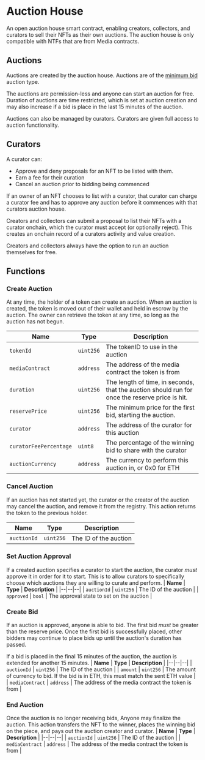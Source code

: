 # Auction House

An open auction house smart contract, enabling creators, collectors, and curators to sell their NFTs as their own auctions. The auction house is only compatible with NTFs that are from Media contracts.

## Auctions
Auctions are created by the auction house. Auctions are of the [minimum bid](https://auction.wgbh.org/networkinfo.taf?_function=glossary#MinimumBid) auction type.

The auctions are permission-less and anyone can start an auction for free. Duration of auctions are time restricted, which is set at auction creation and may also increase if a bid is place in the last 15 minutes of the auction.

Auctions can also be managed by curators. Curators are given full access to auction functionality.

## Curators
A curator can:
-   Approve and deny proposals for an NFT to be listed with them.
-   Earn a fee for their curation
-   Cancel an auction prior to bidding being commenced

If an owner of an NFT chooses to list with a curator, that curator can charge a curator fee and has to approve any auction before it commences with that curators auction house.

Creators and collectors can submit a proposal to list their NFTs with a curator onchain, which the curator must accept (or optionally reject). This creates an onchain record of a curators activity and value creation.

Creators and collectors always have the option to run an auction themselves for free.

## Functions
### Create Auction

At any time, the holder of a token can create an auction. When an auction is created, the token is moved out of their wallet and held in escrow by the auction. The owner can retrieve the token at any time, so long as the auction has not begun.


| **Name** | **Type** | **Description** |
|--|--|--|
| `tokenId` | `uint256` | The tokenID to use in the auction |
| `mediaContract` | `address` | The address of the media contract the token is from |
| `duration` | `uint256` | The length of time, in seconds, that the auction should run for once the reserve price is hit.
| `reservePrice` | `uint256` | The minimum price for the first bid, starting the auction.
| `curator` | `address` | The address of the curator for this auction
| `curatorFeePercentage` | `uint8` | The percentage of the winning bid to share with the curator
| `auctionCurrency` | `address` | The currency to perform this auction in, or 0x0 for ETH

### Cancel Auction
If an auction has not started yet, the curator or the creator of the auction may cancel the auction, and remove it from the registry. This action returns the token to the previous holder.

| **Name** | **Type** | **Description** |
|--|--|--|
| `auctionId` | `uint256` | The ID of the auction |

### Set Auction Approval

If a created auction specifies a curator to start the auction, the curator  _must_  approve it in order for it to start. This is to allow curators to specifically choose which auctions they are willing to curate and perform.
| **Name** | **Type** | **Description** |
|--|--|--|
| `auctionId` | `uint256` | The ID of the auction |
| `approved` | `bool` | The approval state to set on the auction |

### Create Bid

If an auction is approved, anyone is able to bid. The first bid  _must_  be greater than the reserve price. Once the first bid is successfully placed, other bidders may continue to place bids up until the auction's duration has passed.

If a bid is placed in the final 15 minutes of the auction, the auction is extended for another 15 minutes.
| **Name** | **Type** | **Description** |
|--|--|--|
| `auctionId` | `uint256` | The ID of the auction |
| `amount` | `uint256` | The amount of currency to bid. If the bid is in ETH, this must match the sent ETH value |
| `mediaContract` | `address` | The address of the media contract the token is from |

### End Auction

Once the auction is no longer receiving bids, Anyone may finalize the auction. This action transfers the NFT to the winner, places the winning bid on the piece, and pays out the auction creator and curator.
| **Name** | **Type** | **Description** |
|--|--|--|
| `auctionId` | `uint256` | The ID of the auction |
| `mediaContract` | `address` | The address of the media contract the token is from |


